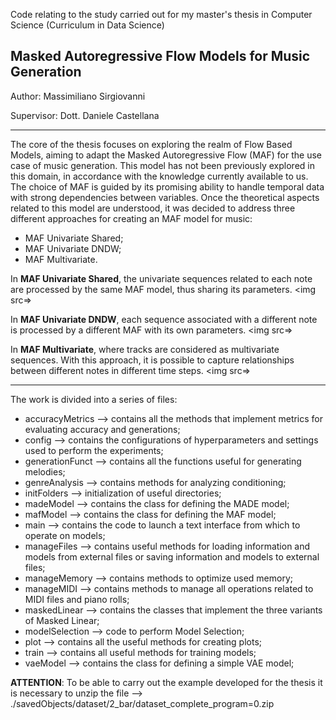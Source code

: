 Code relating to the study carried out for my master's thesis in Computer Science (Curriculum in Data Science)

<h2> Masked Autoregressive Flow  Models for Music Generation </h2>
Author: Massimiliano Sirgiovanni

Supervisor: Dott. Daniele Castellana

<hr>

The core of the thesis focuses on exploring the realm of Flow Based Models, aiming to adapt the Masked Autoregressive Flow (MAF) for the use case of music generation. This model has not been previously explored in this domain, in accordance with the knowledge currently available to us. The choice of MAF is guided by its promising ability to handle temporal data with strong dependencies between variables. Once the theoretical aspects related to this model are understood, it was decided to address three different approaches for creating an MAF model for music:
- MAF Univariate Shared;
- MAF Univariate DNDW;
- MAF Multivariate.

In **MAF Univariate Shared**, the univariate sequences related to each note are processed by the same MAF model, thus sharing its parameters.
<img src=>

In **MAF Univariate DNDW**, each sequence associated with a different note is processed by a different MAF with its own parameters.
<img src=>

In **MAF Multivariate**, where tracks are considered as multivariate sequences. With this approach, it is possible to capture relationships between different notes in different time steps.
<img src=>

<hr>
The work is divided into a series of files:

- accuracyMetrics --> contains all the methods that implement metrics for evaluating accuracy and generations;
- config --> contains the configurations of hyperparameters and settings used to perform the experiments;
- generationFunct --> contains all the functions useful for generating melodies;
- genreAnalysis --> contains methods for analyzing conditioning;
- initFolders --> initialization of useful directories;
- madeModel --> contains the class for defining the MADE model;
- mafModel --> contains the class for defining the MAF model;
- main --> contains the code to launch a text interface from which to operate on models;
- manageFiles --> contains useful methods for loading information and models from external files or saving information and models to external files;
- manageMemory --> contains methods to optimize used memory;
- manageMIDI --> contains methods to manage all operations related to MIDI files and piano rolls;
- maskedLinear --> contains the classes that implement the three variants of Masked Linear;
- modelSelection --> code to perform Model Selection;
- plot --> contains all the useful methods for creating plots;
- train --> contains all useful methods for training models;
- vaeModel --> contains the class for defining a simple VAE model;

**ATTENTION**: To be able to carry out the example developed for the thesis it is necessary to unzip the file --> ./savedObjects/dataset/2_bar/dataset_complete_program=0.zip
